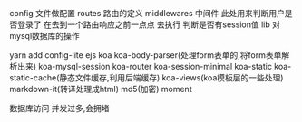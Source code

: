 config 文件做配置
routes 路由的定义
middlewares 中间件   此处用来判断用户是否登录了 在去到一个路由响应之前一点点 去执行 判断是否有session值
lib 对mysql数据库的操作

yarn add config-lite ejs koa koa-body-parser(处理form表单的,将form表单解析出来) koa-mysql-session koa-router koa-session-minimal koa-static koa-static-cache(静态文件缓存,利用后端缓存) koa-views(koa模板层的一些处理) markdown-it(转译处理成html) md5(加密) moment

数据库访问  并发过多,会拥堵